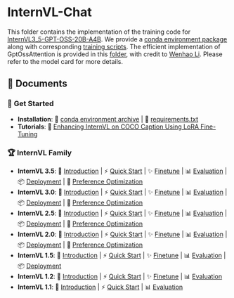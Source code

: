 # InternVL-Chat

This folder contains the implementation of the training code for [InternVL3_5-GPT-OSS-20B-A4B](https://huggingface.co/OpenGVLab/InternVL3_5-GPT-OSS-20B-A4B-Preview).
We provide a [conda environment package](https://huggingface.co/Weiyun1025/InternVL3_5-GPT-OSS-conda-env) along with corresponding [training scripts](shell/internvl3_5_gpt_oss).
The efficient implementation of GptOssAttention is provided in this [folder](internvl/patch/flash_sink_attn), with credit to [Wenhao Li](https://github.com/wenhaoli-xmu).
Please refer to the model card for more details.

## 📖 Documents

### 🌟 **Get Started**

- **Installation**: 🌱 [conda environment archive](https://huggingface.co/Weiyun1025/InternVL3_5-GPT-OSS-conda-env) | 📄 [requirements.txt](./requirements.txt)
- **Tutorials**: 🚀 [Enhancing InternVL on COCO Caption Using LoRA Fine-Tuning](https://internvl.readthedocs.io/en/latest/tutorials/coco_caption_finetune.html)

### 🏆 **InternVL Family**

- **InternVL 3.5**: 📖 [Introduction](https://internvl.readthedocs.io/en/latest/internvl3.0/introduction.html) | ⚡ [Quick Start](https://internvl.readthedocs.io/en/latest/internvl3.0/quick_start.html) | ✨ [Finetune](https://internvl.readthedocs.io/en/latest/internvl3.0/finetune.html) | 📊 [Evaluation](https://internvl.readthedocs.io/en/latest/internvl3.0/evaluation.html) | 📦 [Deployment](https://internvl.readthedocs.io/en/latest/internvl3.0/deployment.html) | 🎯 [Preference Optimization](https://internvl.readthedocs.io/en/latest/internvl3.0/preference_optimization.html)
- **InternVL 3.0**: 📖 [Introduction](https://internvl.readthedocs.io/en/latest/internvl3.0/introduction.html) | ⚡ [Quick Start](https://internvl.readthedocs.io/en/latest/internvl3.0/quick_start.html) | ✨ [Finetune](https://internvl.readthedocs.io/en/latest/internvl3.0/finetune.html) | 📊 [Evaluation](https://internvl.readthedocs.io/en/latest/internvl3.0/evaluation.html) | 📦 [Deployment](https://internvl.readthedocs.io/en/latest/internvl3.0/deployment.html) | 🎯 [Preference Optimization](https://internvl.readthedocs.io/en/latest/internvl3.0/preference_optimization.html)
- **InternVL 2.5**: 📖 [Introduction](https://internvl.readthedocs.io/en/latest/internvl2.5/introduction.html) | ⚡ [Quick Start](https://internvl.readthedocs.io/en/latest/internvl2.5/quick_start.html) | ✨ [Finetune](https://internvl.readthedocs.io/en/latest/internvl2.5/finetune.html) | 📊 [Evaluation](https://internvl.readthedocs.io/en/latest/internvl2.5/evaluation.html) | 📦 [Deployment](https://internvl.readthedocs.io/en/latest/internvl2.5/deployment.html) | 🎯 [Preference Optimization](https://internvl.readthedocs.io/en/latest/internvl2.5/preference_optimization.html)
- **InternVL 2.0**: 📖 [Introduction](https://internvl.readthedocs.io/en/latest/internvl2.0/introduction.html) | ⚡ [Quick Start](https://internvl.readthedocs.io/en/latest/internvl2.0/quick_start.html) | ✨ [Finetune](https://internvl.readthedocs.io/en/latest/internvl2.0/finetune.html) | 📊 [Evaluation](https://internvl.readthedocs.io/en/latest/internvl2.0/evaluation.html) | 📦 [Deployment](https://internvl.readthedocs.io/en/latest/internvl2.0/deployment.html) | 🎯 [Preference Optimization](https://internvl.readthedocs.io/en/latest/internvl2.0/preference_optimization.html)
- **InternVL 1.5**: 📖 [Introduction](https://internvl.readthedocs.io/en/latest/internvl1.5/introduction.html) | ⚡ [Quick Start](https://internvl.readthedocs.io/en/latest/internvl1.5/quick_start.html) | ✨ [Finetune](https://internvl.readthedocs.io/en/latest/internvl1.5/finetune.html) | 📊 [Evaluation](https://internvl.readthedocs.io/en/latest/internvl1.5/evaluation.html) | 📦 [Deployment](https://internvl.readthedocs.io/en/latest/internvl1.5/deployment.html)
- **InternVL 1.2**: 📖 [Introduction](https://internvl.readthedocs.io/en/latest/internvl1.2/introduction.html) | ⚡ [Quick Start](https://internvl.readthedocs.io/en/latest/internvl1.2/quick_start.html) | ✨ [Finetune](https://internvl.readthedocs.io/en/latest/internvl1.2/finetune.html) | 📊 [Evaluation](https://internvl.readthedocs.io/en/latest/internvl1.2/evaluation.html)
- **InternVL 1.1**: 📖 [Introduction](https://internvl.readthedocs.io/en/latest/internvl1.1/introduction.html) | ⚡ [Quick Start](https://internvl.readthedocs.io/en/latest/internvl1.1/quick_start.html) | 📊 [Evaluation](https://internvl.readthedocs.io/en/latest/internvl1.1/evaluation.html)
